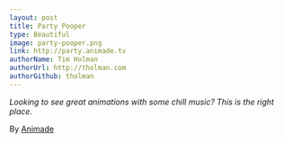 ```yaml
---
layout: post
title: Party Pooper
type: Beautiful
image: party-pooper.png
link: http://party.animade.tv
authorName: Tim Holman
authorUrl: http://tholman.com
authorGithub: tholman
---
```


_Looking to see great animations with some chill music? This is the right place._

By [Animade](http://animade.tv)
